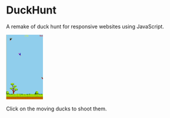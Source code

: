 # DuckHunt
A remake of duck hunt for responsive websites using JavaScript.

<img src="images/Screenshots/DuckHuntGame.PNG" width="100"/>

Click on the moving ducks to shoot them.
